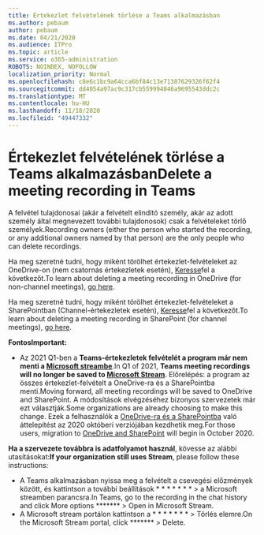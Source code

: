 ```yaml
---
title: Értekezlet felvételének törlése a Teams alkalmazásban
ms.author: pebaum
author: pebaum
ms.date: 04/21/2020
ms.audience: ITPro
ms.topic: article
ms.service: o365-administration
ROBOTS: NOINDEX, NOFOLLOW
localization_priority: Normal
ms.openlocfilehash: c8e6c1bc9a64cca6bf84c13e71387629326f62f4
ms.sourcegitcommit: dd4054a97ac9c317cb559994846a9695543ddc2c
ms.translationtype: MT
ms.contentlocale: hu-HU
ms.lasthandoff: 11/18/2020
ms.locfileid: "49447332"
---
```

# <a name="delete-a-meeting-recording-in-teams"></a><span data-ttu-id="e7afc-102">Értekezlet felvételének törlése a Teams alkalmazásban</span><span class="sxs-lookup"><span data-stu-id="e7afc-102">Delete a meeting recording in Teams</span></span>

<span data-ttu-id="e7afc-103">A felvétel tulajdonosai (akár a felvételt elindító személy, akár az adott személy által megnevezett további tulajdonosok) csak a felvételeket törlő személyek.</span><span class="sxs-lookup"><span data-stu-id="e7afc-103">Recording owners (either the person who started the recording, or any additional owners named by that person) are the only people who can delete recordings.</span></span>  

<span data-ttu-id="e7afc-104">Ha meg szeretné tudni, hogy miként törölhet értekezlet-felvételeket az OneDrive-on (nem csatornás értekezletek esetén),  [Keresse](https://support.microsoft.com/office/21fe345a-e488-4fa7-932b-f053c1bebe8a)fel a következőt.</span><span class="sxs-lookup"><span data-stu-id="e7afc-104">To learn about deleting a meeting recording in OneDrive (for non-channel meetings),  [go here](https://support.microsoft.com/office/21fe345a-e488-4fa7-932b-f053c1bebe8a).</span></span>  

<span data-ttu-id="e7afc-105">Ha meg szeretné tudni, hogy miként törölhet értekezlet-felvételeket a SharePointban (Channel-értekezletek esetén),  [Keresse](https://support.microsoft.com/office/71f3c90a-0d24-4d80-8b66-f88234b79a52)fel a következőt.</span><span class="sxs-lookup"><span data-stu-id="e7afc-105">To learn about deleting a meeting recording in SharePoint (for channel meetings),  [go here](https://support.microsoft.com/office/71f3c90a-0d24-4d80-8b66-f88234b79a52).</span></span>  

<span data-ttu-id="e7afc-106">**Fontos**</span><span class="sxs-lookup"><span data-stu-id="e7afc-106">**Important:**</span></span>

- <span data-ttu-id="e7afc-107">Az 2021 Q1-ben a **Teams-értekezletek felvételét a program már nem menti a  [Microsoft streambe](https://stream.microsoft.com/)**.</span><span class="sxs-lookup"><span data-stu-id="e7afc-107">In Q1 of 2021, **Teams meeting recordings will no longer be saved to  [Microsoft Stream](https://stream.microsoft.com/)**.</span></span> <span data-ttu-id="e7afc-108">Előrelépés: a program az összes értekezlet-felvételt a OneDrive-ra és a SharePointba menti.</span><span class="sxs-lookup"><span data-stu-id="e7afc-108">Moving forward, all meeting recordings will be saved to OneDrive and SharePoint.</span></span> <span data-ttu-id="e7afc-109">A módosítások elvégzéséhez bizonyos szervezetek már ezt választják.</span><span class="sxs-lookup"><span data-stu-id="e7afc-109">Some organizations are already choosing to make this change.</span></span> <span data-ttu-id="e7afc-110">Ezek a felhasználók a  [OneDrive-ra és a SharePointba](https://docs.microsoft.com/MicrosoftTeams/tmr-meeting-recording-change)  való áttelepítést az 2020 októberi verziójában kezdhetik meg.</span><span class="sxs-lookup"><span data-stu-id="e7afc-110">For those users, migration to  [OneDrive and SharePoint](https://docs.microsoft.com/MicrosoftTeams/tmr-meeting-recording-change)  will begin in October 2020.</span></span>

<span data-ttu-id="e7afc-111">**Ha a szervezete továbbra is adatfolyamot használ**, kövesse az alábbi utasításokat:</span><span class="sxs-lookup"><span data-stu-id="e7afc-111">**If your organization still uses Stream**, please follow these instructions:</span></span>

- <span data-ttu-id="e7afc-112">A Teams alkalmazásban nyissa meg a felvételt a csevegési előzmények között, és kattintson a további beállítások \* \* \* \* \* \* \* > a Microsoft streamben parancsra.</span><span class="sxs-lookup"><span data-stu-id="e7afc-112">In Teams, go to the recording in the chat history and click More options  \*\*\*\*\*\*\*  > Open in Microsoft Stream.</span></span>
- <span data-ttu-id="e7afc-113">A Microsoft stream portálon kattintson a \* \* \* \* \* \* \* > Törlés elemre.</span><span class="sxs-lookup"><span data-stu-id="e7afc-113">On the Microsoft Stream portal, click  \*\*\*\*\*\*\* > Delete.</span></span>
